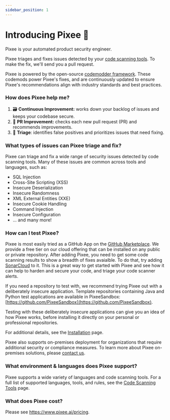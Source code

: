 ```yaml
---
sidebar_position: 1
---
```


# Introducing Pixee 👋

Pixee is your automated product security engineer.

Pixee triages and fixes issues detected by your [code scanning tools](/code-scanning-tools/overview). To make the fix, we'll send you a pull request.

Pixee is powered by the open-source [codemodder framework](https://codemodder.io/). These codemods power Pixee's fixes, and are continuously updated to ensure Pixee's recommendations align with industry standards and best practices.

### How does Pixee help me?

1. 🗃️ **Continuous Improvement:** works down your backlog of issues and keeps your codebase secure.
2. :seedling: **PR Improvement:** checks each new pull request (PR) and recommends improvements.
3. 🔎 **Triage**: identifies false positives and prioritizes issues that need fixing.

### What types of issues can Pixee triage and fix?

Pixee can triage and fix a wide range of security issues detected by code scanning tools. Many of these issues are common across tools and languages, such as:

- SQL Injection
- Cross-Site Scripting (XSS)
- Insecure Deserialization
- Insecure Randomness
- XML External Entities (XXE)
- Insecure Cookie Handling
- Command Injection
- Insecure Configuration
- ... and many more!

### How can I test Pixee?

Pixee is most easily tried as a GitHub App on the [GitHub Marketplace](https://github.com/apps/pixeebot/). We provide a free tier on our cloud offering that can be installed on any public or private repository. After adding Pixee, you need to get some code scanning results to show a breadth of fixes avaialble. To do that, try adding [SonarCloud](https://www.sonarsource.com/products/sonarcloud/) to it. This is a great way to get started with Pixee and see how it can help to harden and secure your code, and triage your code scanner alerts.

If you need a repository to test with, we recommend trying Pixee out with a deliberately insecure application. Template repositories containing Java and Python test applications are available in PixeeSandbox: [https://github.com/PixeeSandbox](https://github.com/PixeeSandbox).

Testing with these deliberately insecure applications can give you an idea of how Pixee works, before installing it directly on your personal or professional repositories.

For additional details, see the [Installation](/installing) page.

Pixee also supports on-premises deployment for organizations that require additional security or compliance measures. To learn more about Pixee on-premises solutions, please [contact us](https://pixee.ai/demo-landing-page).

### What environment & languages does Pixee support?

Pixee supports a wide variety of languages and code scanning tools. For a full list of supported languages, tools, and rules, see the [Code Scanning Tools](/code-scanning-tools/overview) page.

### What does Pixee cost?

Please see https://www.pixee.ai/pricing.
